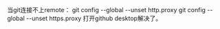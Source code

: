 当git连接不上remote：
git config --global --unset http.proxy
git config --global --unset https.proxy
打开github desktop解决了。